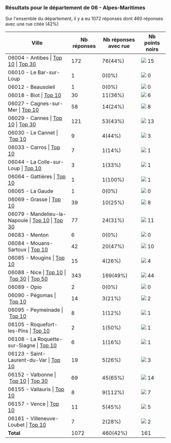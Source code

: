 ### Résultats pour le département de 06 - Alpes-Maritimes

Sur l'ensemble du département, il y a eu 1072 réponses dont 460 réponses avec une rue citée (42%)

| Ville | Nb réponses | Nb réponses avec rue | Nb points noirs |
|-------------|-------------|----------------------|-----------------|
|06004 - Antibes&nbsp;&#124;&nbsp;<a href='06004 - Antibes_top10.md'>Top 10</a>&nbsp;&#124;&nbsp;<a href='06004 - Antibes_top15.md'>Top 30</a>|172|76(44%)|<img src="../../img/bar_9.gif" />&nbsp;15|
|06010 - Le Bar-sur-Loup|1|0(0%)|<img src="../../img/bar_0.gif" />&nbsp;0|
|06012 - Beausoleil|1|0(0%)|<img src="../../img/bar_0.gif" />&nbsp;0|
|06018 - Biot&nbsp;&#124;&nbsp;<a href='06018 - Biot_top6.md'>Top 10</a>|30|11(36%)|<img src="../../img/bar_3.gif" />&nbsp;6|
|06027 - Cagnes-sur-Mer&nbsp;&#124;&nbsp;<a href='06027 - Cagnes-sur-Mer_top8.md'>Top 10</a>|58|14(24%)|<img src="../../img/bar_4.gif" />&nbsp;8|
|06029 - Cannes&nbsp;&#124;&nbsp;<a href='06029 - Cannes_top10.md'>Top 10</a>&nbsp;&#124;&nbsp;<a href='06029 - Cannes_top13.md'>Top 30</a>|121|53(43%)|<img src="../../img/bar_8.gif" />&nbsp;13|
|06030 - Le Cannet&nbsp;&#124;&nbsp;<a href='06030 - Le Cannet_top3.md'>Top 10</a>|9|4(44%)|<img src="../../img/bar_1.gif" />&nbsp;3|
|06033 - Carros&nbsp;&#124;&nbsp;<a href='06033 - Carros_top1.md'>Top 10</a>|7|1(14%)|<img src="../../img/bar_0.gif" />&nbsp;1|
|06044 - La Colle-sur-Loup&nbsp;&#124;&nbsp;<a href='06044 - La Colle-sur-Loup_top1.md'>Top 10</a>|3|1(33%)|<img src="../../img/bar_0.gif" />&nbsp;1|
|06064 - Gattières&nbsp;&#124;&nbsp;<a href='06064 - Gattières_top1.md'>Top 10</a>|1|1(100%)|<img src="../../img/bar_0.gif" />&nbsp;1|
|06065 - La Gaude|1|0(0%)|<img src="../../img/bar_0.gif" />&nbsp;0|
|06069 - Grasse&nbsp;&#124;&nbsp;<a href='06069 - Grasse_top8.md'>Top 10</a>|39|10(25%)|<img src="../../img/bar_4.gif" />&nbsp;8|
|06079 - Mandelieu-la-Napoule&nbsp;&#124;&nbsp;<a href='06079 - Mandelieu-la-Napoule_top10.md'>Top 10</a>&nbsp;&#124;&nbsp;<a href='06079 - Mandelieu-la-Napoule_top11.md'>Top 30</a>|77|24(31%)|<img src="../../img/bar_6.gif" />&nbsp;11|
|06083 - Menton|6|0(0%)|<img src="../../img/bar_0.gif" />&nbsp;0|
|06084 - Mouans-Sartoux&nbsp;&#124;&nbsp;<a href='06084 - Mouans-Sartoux_top10.md'>Top 10</a>|42|20(47%)|<img src="../../img/bar_6.gif" />&nbsp;10|
|06085 - Mougins&nbsp;&#124;&nbsp;<a href='06085 - Mougins_top4.md'>Top 10</a>|15|4(26%)|<img src="../../img/bar_2.gif" />&nbsp;4|
|06088 - Nice&nbsp;&#124;&nbsp;<a href='06088 - Nice_top10.md'>Top 10</a>&nbsp;&#124;&nbsp;<a href='06088 - Nice_top30.md'>Top 30</a>&nbsp;&#124;&nbsp;<a href='06088 - Nice_top44.md'>Top 50</a>|343|169(49%)|<img src="../../img/bar_27.gif" />&nbsp;44|
|06089 - Opio|2|0(0%)|<img src="../../img/bar_0.gif" />&nbsp;0|
|06090 - Pégomas&nbsp;&#124;&nbsp;<a href='06090 - Pégomas_top2.md'>Top 10</a>|14|3(21%)|<img src="../../img/bar_1.gif" />&nbsp;2|
|06095 - Peymeinade&nbsp;&#124;&nbsp;<a href='06095 - Peymeinade_top1.md'>Top 10</a>|8|1(12%)|<img src="../../img/bar_0.gif" />&nbsp;1|
|06105 - Roquefort-les-Pins&nbsp;&#124;&nbsp;<a href='06105 - Roquefort-les-Pins_top1.md'>Top 10</a>|2|1(50%)|<img src="../../img/bar_0.gif" />&nbsp;1|
|06108 - La Roquette-sur-Siagne&nbsp;&#124;&nbsp;<a href='06108 - La Roquette-sur-Siagne_top1.md'>Top 10</a>|6|1(16%)|<img src="../../img/bar_0.gif" />&nbsp;1|
|06123 - Saint-Laurent-du-Var&nbsp;&#124;&nbsp;<a href='06123 - Saint-Laurent-du-Var_top3.md'>Top 10</a>|19|5(26%)|<img src="../../img/bar_1.gif" />&nbsp;3|
|06152 - Valbonne&nbsp;&#124;&nbsp;<a href='06152 - Valbonne_top10.md'>Top 10</a>&nbsp;&#124;&nbsp;<a href='06152 - Valbonne_top14.md'>Top 30</a>|69|45(65%)|<img src="../../img/bar_8.gif" />&nbsp;14|
|06155 - Vallauris&nbsp;&#124;&nbsp;<a href='06155 - Vallauris_top7.md'>Top 10</a>|8|9(112%)|<img src="../../img/bar_4.gif" />&nbsp;7|
|06157 - Vence&nbsp;&#124;&nbsp;<a href='06157 - Vence_top5.md'>Top 10</a>|11|5(45%)|<img src="../../img/bar_3.gif" />&nbsp;5|
|06161 - Villeneuve-Loubet&nbsp;&#124;&nbsp;<a href='06161 - Villeneuve-Loubet_top2.md'>Top 10</a>|7|2(28%)|<img src="../../img/bar_1.gif" />&nbsp;2|
| **Total** |1072|460(42%)|161|
